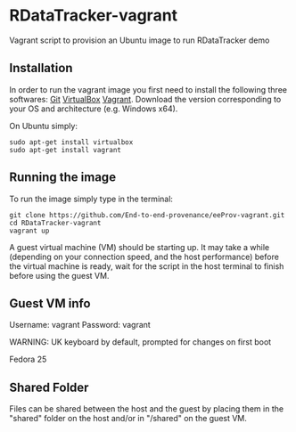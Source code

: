 # RDataTracker-vagrant

Vagrant script to provision an Ubuntu image to run RDataTracker demo

## Installation

In order to run the vagrant image you first need to install the following three softwares:
[Git](https://git-scm.com/book/en/v1/Getting-Started-Installing-Git)
[VirtualBox](https://www.virtualbox.org/wiki/Downloads)
[Vagrant](https://www.vagrantup.com/downloads.html).
Download the version corresponding to your OS and architecture (e.g. Windows x64).

On Ubuntu simply:
``` shell
sudo apt-get install virtualbox
sudo apt-get install vagrant
```


## Running the image

To run the image simply type in the terminal:
``` shell
git clone https://github.com/End-to-end-provenance/eeProv-vagrant.git
cd RDataTracker-vagrant
vagrant up
```

A guest virtual machine (VM) should be starting up.
It may take a while (depending on your connection speed, and the host performance) before the virtual machine is ready, wait for the script in the host terminal to finish before using the guest VM.

## Guest VM info
Username: vagrant
Password: vagrant

WARNING: UK keyboard by default, prompted for changes on first boot

Fedora 25

## Shared Folder

Files can be shared between the host and the guest by placing them in the "shared" folder on the host and/or in "/shared" on the guest VM.
